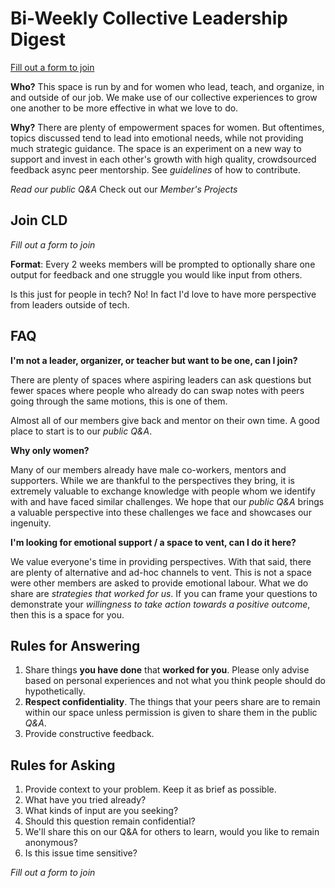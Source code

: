 # Bi-Weekly Collective Leadership Digest
[Fill out a form to join](submit)


**Who?** This space is run by and for women who lead, teach, and organize, in and outside of our job. We make use of our collective experiences to grow one another to be more effective in what we love to do.

**Why?** There are plenty of empowerment spaces for women. But oftentimes, topics discussed tend to lead into emotional needs, while not providing much strategic guidance. The space is an experiment on a new way to support and invest in each other's growth with high quality, crowdsourced feedback async peer mentorship. See _guidelines_ of how to contribute.

_Read our public Q&A_
Check out our _Member's Projects_

## Join CLD
_Fill out a form to join_

**Format**: Every 2 weeks members will be prompted to optionally share one output for feedback and one struggle you would like input from others.

Is this just for people in tech? No! In fact I'd love to have more perspective from leaders outside of tech.

## FAQ
**I'm not a leader, organizer, or teacher but want to be one, can I join?**

There are plenty of spaces where aspiring leaders can ask questions but fewer spaces where people who already do can swap notes with peers going through the same motions, this is one of them.

Almost all of our members give back and mentor on their own time. A good place to start is to our _public Q&A_.

**Why only women?** 

Many of our members already have male co-workers, mentors and supporters. While we are thankful to the perspectives they bring, it is extremely valuable to exchange knowledge with people whom we identify with and have faced similar challenges. We hope that our _public Q&A_ brings a valuable perspective into these challenges we face and showcases our ingenuity.

**I'm looking for emotional support / a space to vent, can I do it here?**

We value everyone's time in providing perspectives. With that said, there are plenty of alternative and ad-hoc channels to vent. This is not a space were other members are asked to provide emotional labour. What we do share are _strategies that worked for us_. If you can frame your questions to demonstrate your _willingness to take action towards a positive outcome_, then this is a space for you.

## Rules for Answering
1. Share things **you have done** that **worked for you**. Please only advise based on personal experiences and not what you think people should do hypothetically.
2. **Respect confidentiality**. The things that your peers share are to remain within our space unless permission is given to share them in the public _Q&A_.
3. Provide constructive feedback. 

## Rules for Asking
1. Provide context to your problem. Keep it as brief as possible. 
2. What have you tried already?
3. What kinds of input are you seeking?
4. Should this question remain confidential?
5. We'll share this on our Q&A for others to learn, would you like to remain anonymous?
6. Is this issue time sensitive? 

_Fill out a form to join_